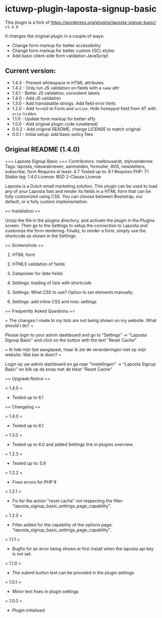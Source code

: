 # ictuwp-plugin-laposta-signup-basic

This plugin is a fork of https://wordpress.org/plugins/laposta-signup-basic/ `v1.4.0`

It changes the original plugin in a couple of ways:

- Change form markup for better accessibility
- Change form markup for better custom (GC) styles
- Add basic client-side form validation JavaScript


## Current version:

* 1.4.3 - Prevent whitespace in HTML attributes
* 1.4.2 - Only run JS validation on fields with a `name` attr
* 1.4.1 - Better JS validation, consistent labels
* 1.4.0 - Add JS validation
* 1.3.0 - Add translatable strings. Add field error hints
* 1.2.0 - Add `formID` to Form and `action`. Hide honeypot field from AT with `aria-hidden`
* 1.1.0 - Update form markup for better a11y
* 1.0.0 - Add original plugin code (unaltered)
* 0.0.2 - Add original README, change LICENSE to match original
* 0.0.1 - Initial setup: add basic policy files


## Original README (1.4.0)

=== Laposta Signup Basic ===
Contributors: roelbousardt, stijnvanderree
Tags: laposta, nieuwsbrieven, aanmelden, formulier, AVG, newsletters, subscribe, form
Requires at least: 4.7
Tested up to: 6.1
Requires PHP: 7.1
Stable tag: 1.4.0
License: BSD 2-Clause License

Laposta is a Dutch email marketing solution.
This plugin can be used to load any of your Laposta lists and render its fields in a HTML form that can be fully customized using CSS.
You can choose between Bootstrap, our default, or a fully custom implementation.


== Installation ==

Unzip the file in the plugins directory, and activate the plugin in the
Plugins screen. Then go to the Settings to setup the connection to Laposta and customize the form rendering.
Finally, to render a form, simply use the shortcode as shown in the Settings.


== Screenshots ==

1. HTML form

2. HTML5 validation of fields

3. Datepicker for date fields

4. Settings: loading of lists with shortcode

5. Settings: What CSS to use? Option to set elements manually.

6. Settings: add inline CSS and misc settings


== Frequently Asked Questions ==

= The changes I made to my lists are not being shown on my website. What should I do?  =

Please login to your admin dashboard and go to "Settings" -> "Laposta Signup Basic" and click on the button with the text "Reset Cache"

= Ik heb mijn lijst aangepast, maar ik zie de veranderingen niet op mijn website. Wat kan ik doen?  =

Login op uw admin dashboard en ga naar "Instellingen" -> "Laposta Signup Basic" en klik op de knop met de tekst "Reset Cache"


== Upgrade Notice ==

= 1.4.0 =

* Tested up to 6.1


== Changelog ==

= 1.4.0 =

* Tested up to 6.1


= 1.3.0 =

* Tested up to 6.0 and added Settings link in plugins overview.


= 1.2.3 =

* Tested up to: 5.9


= 1.2.2 =

* Fixes errors for PHP 8


= 1.2.1 =

* Fix for the action "reset cache" not respecting the filter "laposta_signup_basic_settings_page_capability".


= 1.2.0 =

* Filter added for the capability of the options page: "laposta_signup_basic_settings_page_capability".


= 1.1.1 =

* Bugfix for an error being shown at first install when the laposta api key is not set.


= 1.1.0 =

* The submit button text can be provided in the plugin settings


= 1.0.1 =

* Minor text fixes in plugin settings


= 1.0.0 =

* Plugin initialised
